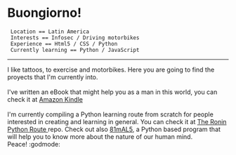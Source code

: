 <!DOCTYPE html>
<html>
  <h1 style="text-align"> Buongiorno! </h1>
  <code> Location == Latin America </code>
  <br>
  <code> Interests == Infosec / Driving motorbikes </code>
  <br>
  <code> Experience == Html5 / CSS / Python </code>
  <br>
  <code> Currently learning == Python / JavaScript </code>
  <br>  
  <hr shade size="4" widht="50%" align="center"/>  
  I like tattoos, to exercise and motorbikes. Here you are going to find the proyects that I'm currently into. 
  <br> 
  <br>
  I've written an eBook that might help you as a man in this world, you can check it at <a href=https://www.amazon.com/dp/B0BC8RT32L>Amazon Kindle </a> 
  <br> 
  <br> 
  I'm currently compiling a Python learning route from scratch for people interested in creating and learning in general. You can check it at <a href=https://github.com/ivrr207/TheRoninPythonRoute> The Ronin Python Route </a> repo. Check out also <a href=https://github.com/ivrr207/81mAL5> 81mAL5</a>, a Python based program that will help you to know more about the nature of our human mind.
  <br>
  Peace!
</html> :godmode:

